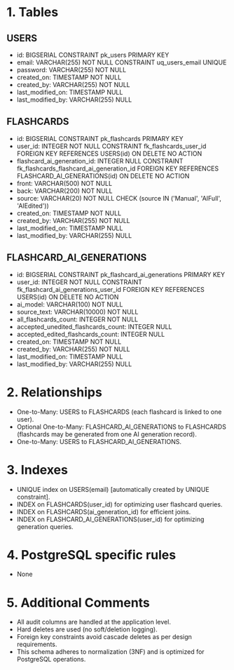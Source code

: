 # 1. Tables

## USERS
- id: BIGSERIAL CONSTRAINT pk_users PRIMARY KEY
- email: VARCHAR(255) NOT NULL CONSTRAINT uq_users_email UNIQUE
- password: VARCHAR(255) NOT NULL
- created_on: TIMESTAMP NOT NULL
- created_by: VARCHAR(255) NOT NULL
- last_modified_on: TIMESTAMP NULL
- last_modified_by: VARCHAR(255) NULL

## FLASHCARDS
- id: BIGSERIAL CONSTRAINT pk_flashcards PRIMARY KEY
- user_id: INTEGER NOT NULL CONSTRAINT fk_flashcards_user_id FOREIGN KEY REFERENCES USERS(id) ON DELETE NO ACTION
- flashcard_ai_generation_id: INTEGER NULL CONSTRAINT fk_flashcards_flashcard_ai_generation_id FOREIGN KEY REFERENCES FLASHCARD_AI_GENERATIONS(id) ON DELETE NO ACTION
- front: VARCHAR(500) NOT NULL
- back: VARCHAR(200) NOT NULL
- source: VARCHAR(20) NOT NULL CHECK (source IN ('Manual', 'AIFull', 'AIEdited'))
- created_on: TIMESTAMP NOT NULL
- created_by: VARCHAR(255) NOT NULL
- last_modified_on: TIMESTAMP NULL
- last_modified_by: VARCHAR(255) NULL

## FLASHCARD_AI_GENERATIONS
- id: BIGSERIAL CONSTRAINT pk_flashcard_ai_generations PRIMARY KEY
- user_id: INTEGER NOT NULL CONSTRAINT fk_flashcard_ai_generations_user_id FOREIGN KEY REFERENCES USERS(id) ON DELETE NO ACTION
- ai_model: VARCHAR(100) NOT NULL
- source_text: VARCHAR(10000) NOT NULL
- all_flashcards_count: INTEGER NOT NULL
- accepted_unedited_flashcards_count: INTEGER NULL
- accepted_edited_flashcards_count: INTEGER NULL
- created_on: TIMESTAMP NOT NULL
- created_by: VARCHAR(255) NOT NULL
- last_modified_on: TIMESTAMP NULL
- last_modified_by: VARCHAR(255) NULL

# 2. Relationships
- One-to-Many: USERS to FLASHCARDS (each flashcard is linked to one user).
- Optional One-to-Many: FLASHCARD_AI_GENERATIONS to FLASHCARDS (flashcards may be generated from one AI generation record).
- One-to-Many: USERS to FLASHCARD_AI_GENERATIONS.

# 3. Indexes
- UNIQUE index on USERS(email) [automatically created by UNIQUE constraint].
- INDEX on FLASHCARDS(user_id) for optimizing user flashcard queries.
- INDEX on FLASHCARDS(ai_generation_id) for efficient joins.
- INDEX on FLASHCARD_AI_GENERATIONS(user_id) for optimizing generation queries.

# 4. PostgreSQL specific rules
- None

# 5. Additional Comments
- All audit columns are handled at the application level.
- Hard deletes are used (no soft/deletion logging).
- Foreign key constraints avoid cascade deletes as per design requirements.
- This schema adheres to normalization (3NF) and is optimized for PostgreSQL operations.
